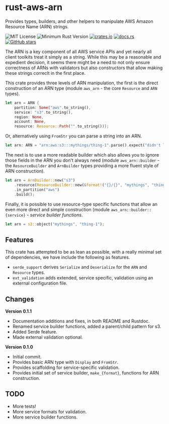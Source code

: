 # rust-aws-arn
Provides types, builders, and other helpers to manipulate AWS Amazon Resource Name (ARN) strings.

![MIT License](https://img.shields.io/badge/license-mit-118811.svg)
![Minimum Rust Version](https://img.shields.io/badge/Min%20Rust-1.38-green.svg)
[![crates.io](https://img.shields.io/crates/v/aws-arn.svg)](https://crates.io/crates/aws-arn)
[![docs.rs](https://docs.rs/aws-arn/badge.svg)](https://docs.rs/aws-arn)
[![GitHub stars](https://img.shields.io/github/stars/johnstonskj/rust-aws-arn.svg)](https://github.com/johnstonskj/rust-aws-arn/stargazers)

The ARN is a key component of all AWS service APIs and yet nearly all client toolkits treat it simply as a string. While this may be a reasonable and expedient decision, it seems there might be a need to not only ensure correctness of ARNs with validators but also constructors that allow making these strings correclt in the first place. 

This crate provides three levels of ARN manipulation, the first is the direct construction of an ARN type (module `aws_arn` - the core `Resource` and `ARN` types).

```rust
let arn = ARN {
    partition: Some("aws".to_string(),
    service: "s3".to_string(),
    region: None,
    account: None,
    resource: Resource::Path("".to_string())};
```

Or, alternatively using `FromStr` you can parse a string into an ARN.

```rust
let arn: ARN = "arn:aws:s3:::mythings/thing-1".parse().expect("didn't look like an ARN");
```

The next is to use a more readable builder which also allows you to ignore those fields in the ARN you don't always need (module `aws_arn::builder` - the `ResourceBuilder` and `ArnBuilder` types providing a more fluent style of ARN construction).
 
```rust
let arn = ArnBuilder::new("s3")
    .resource(ResourceBuilder::new(&format!("{}/{}", "mythings", "thing-1")).build())
    .in_partition("aws")
    .build();
```
 
Finally, it is possible to use resource-type specific functions that allow an even more direct and simple construction (module `aws_arn::builder::{service}` - *service builder functions*.
 
```rust
let arn = s3::object("mythings", "thing-1");
```

## Features

This crate has attempted to be as lean as possible, with a really minimal set of dependencies, we have include the following as features.

* `serde_support` derives `Serialize` and `Deserialize` for the `ARN` and `Resource` types.
* `ext_validation` adds extended, service specific, validation using an external configuration file.

## Changes

**Version 0.1.1**

* Documentation additions and fixes, in both README and Rustdoc.
* Renamed service builder functions, added a parent/child pattern for s3.
* Added Serde feature.
* Made external validation optional.

**Version 0.1.0**

* Initial commit.
* Provides basic ARN type with `Display` and `FromStr`.
* Provides scaffolding for service-specific validation.
* Provides initial set of service builder, `make_{format}`, functions for ARN construction.

## TODO

* More tests!
* More service formats for validation.
* More service builder functions.
